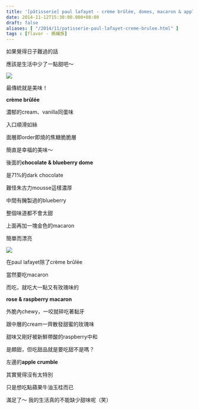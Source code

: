 ```yaml
---
title: '[pâtisserie] paul lafayet - crème brûlée, domes, macaron & apple crumble'
date: 2014-11-12T15:30:00.000+08:00
draft: false
aliases: [ "/2014/11/patisserie-paul-lafayet-creme-brulee.html" ]
tags : [flavor - 螞蟻族]
---
```


如果覺得日子難過的話  

應該是生活中少了一點甜吧～

[![](https://3.bp.blogspot.com/-PEqUAs4y7KE/XE27qBd4CNI/AAAAAAAAHvo/knjOlFBtLNgLA2xMP3TEzQ1NBnf8JSRYQCLcBGAs/s640/15124837713_077069beaa_z.jpg)](https://3.bp.blogspot.com/-PEqUAs4y7KE/XE27qBd4CNI/AAAAAAAAHvo/knjOlFBtLNgLA2xMP3TEzQ1NBnf8JSRYQCLcBGAs/s1600/15124837713_077069beaa_z.jpg)

最傳統就是美味！

**crème brûlée**

濃郁的cream、vanilla同蛋味

入口順滑如絲

面層即order即燒的焦糖脆脆層

簡直是幸福的美味～

  

後面的**chocolate & blueberry dome**

是71%的dark chocolate

難怪朱古力mousse這樣濃厚

中間有醃製過的blueberry

整個味道都不會太甜

上面再加一塊金色的macaron

簡單而漂亮

[![](https://3.bp.blogspot.com/-yQxtwesB-XE/XE27wMd1c2I/AAAAAAAAHvs/H83v8a0ame4VCUdEPSnN_7Pbi_QIos7FwCLcBGAs/s640/15124290524_a4ff1664d2_z.jpg)](https://3.bp.blogspot.com/-yQxtwesB-XE/XE27wMd1c2I/AAAAAAAAHvs/H83v8a0ame4VCUdEPSnN_7Pbi_QIos7FwCLcBGAs/s1600/15124290524_a4ff1664d2_z.jpg)

在paul lafayet除了crème brûlée

當然要吃macaron

而吃，就吃大一點又有玫瑰味的

**rose & raspberry macaron**

外脆內chewy，一咬就碎吃著黏牙

跟中層的cream一齊散發甜蜜的玫瑰味

甜味又剛好被新鮮帶酸的raspberry中和

是頗甜，但吃甜品就是要吃甜不是嗎？

  

左邊的**apple crumble**

其實覺得沒有太特別

只是想吃點蘋果牛油玉桂而已

  

滿足了～ 我的生活真的不能缺少甜味呢（笑）